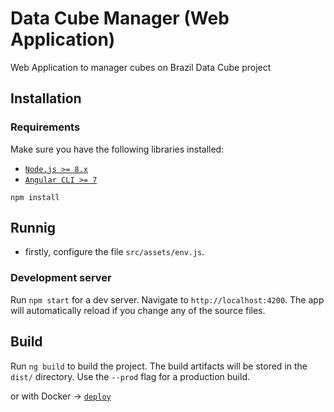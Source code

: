# Data Cube Manager (Web Application)

Web Application to manager cubes on Brazil Data Cube project

## Installation
### Requirements

Make sure you have the following libraries installed:

- [`Node.js >= 8.x`](https://nodejs.org/en/)
- [`Angular CLI >= 7`](https://angular.io/)

```
npm install
```

## Runnig 

* firstly, configure the file `src/assets/env.js`.

### Development server

Run `npm start` for a dev server. Navigate to `http://localhost:4200`. The app will automatically reload if you change any of the source files.

## Build

Run `ng build` to build the project. The build artifacts will be stored in the `dist/` directory. Use the `--prod` flag for a production build.

or with Docker -> [`deploy`](../deploy)
